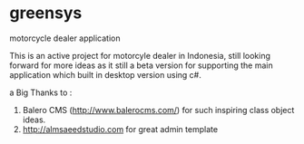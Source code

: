 # greensys
motorcycle dealer application

This is an active project for motorcyle dealer in Indonesia, still looking forward for more ideas as it still a beta version for supporting the main application which built in desktop version using c#.

a Big Thanks  to : <br>
1. Balero CMS (http://www.balerocms.com/) for such inspiring class object ideas. <br>
2. http://almsaeedstudio.com for great admin template

